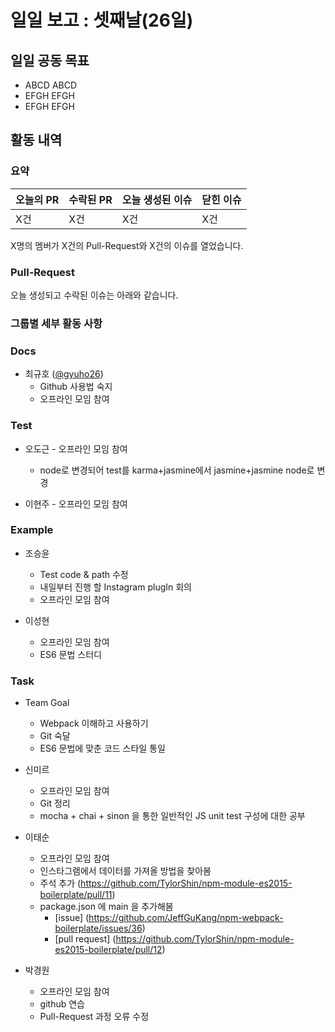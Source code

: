 # 일일 보고 : 셋째날(26일)

## 일일 공동 목표

* ABCD ABCD
* EFGH EFGH
* EFGH EFGH

## 활동 내역

### 요약
| 오늘의 PR | 수락된 PR | 오늘 생성된 이슈 | 닫힌 이슈 |
| --- | --- | --- | --- |
| X건 | X건 | X건 | X건 |

X명의 멤버가 X건의 Pull-Request와 X건의 이슈를 열었습니다.

### Pull-Request

오늘 생성되고 수락된 이슈는 아래와 같습니다.

### 그룹별 세부 활동 사항

### Docs

- 최규호 ([@gyuho26](https://github.com/gyuho26))
	- Github 사용법 숙지
	- 오프라인 모임 참여
### Test

- 오도근
        - 오프라인 모임 참여
	- node로 변경되어 test를 karma+jasmine에서 jasmine+jasmine node로 변경

- 이현주
        - 오프라인 모임 참여
### Example

- 조승윤
	- Test code & path 수정
	- 내일부터 진행 할 Instagram plugIn 회의
	- 오프라인 모임 참여
	
- 이성현
	- 오프라인 모임 참여
	- ES6 문법 스터디

### Task

- Team Goal
	- Webpack 이해하고 사용하기
	- Git 숙달
	- ES6 문법에 맞춘 코드 스타일 통일

- 신미르
	- 오프라인 모임 참여
	- Git 정리
	- mocha + chai + sinon 을 통한 일반적인 JS unit test 구성에 대한 공부

- 이태순
	- 오프라인 모임 참여
	- 인스타그램에서 데이터를 가져올 방법을 찾아봄
	- 주석 추가 (https://github.com/TylorShin/npm-module-es2015-boilerplate/pull/11)
	- package.json 에 main 을 추가해봄
		- [issue] (https://github.com/JeffGuKang/npm-webpack-boilerplate/issues/36)
		- [pull request] (https://github.com/TylorShin/npm-module-es2015-boilerplate/pull/12)

- 박경원
	- 오프라인 모임 참여
	- github 연습
	- Pull-Request 과정 오류 수정
